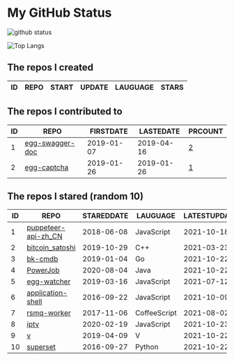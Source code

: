 # My GitHub Status

<img src="https://github-readme-stats-1.yihong0618.vercel.app/api?username=jc-lathander&show_icons=true&&&hide_title=true&count_private=true" alt="github status" />

![Top Langs](https://github-readme-stats-1.yihong0618.vercel.app/api/top-langs/?username=jc-lathander&layout=compact)

<!--START_SECTION:my_github-->
## The repos I created
| ID | REPO | START | UPDATE | LAUGUAGE | STARS |
|----|------|-------|--------|----------|-------|

## The repos I contributed to
| ID |                                REPO                                | FIRSTDATE  | LASTEDATE  |                                          PRCOUNT                                           |
|----|--------------------------------------------------------------------|------------|------------|--------------------------------------------------------------------------------------------|
|  1 | [egg-swagger-doc](https://github.com/Yanshijie-EL/egg-swagger-doc) | 2019-01-07 | 2019-04-16 | [2](https://github.com/Yanshijie-EL/egg-swagger-doc/pulls?q=is%3Apr+author%3Ajc-lathander) |
|  2 | [egg-captcha](https://github.com/Raoul1996/egg-captcha)            | 2019-01-26 | 2019-01-26 | [1](https://github.com/Raoul1996/egg-captcha/pulls?q=is%3Apr+author%3Ajc-lathander)        |

## The repos I stared (random 10)
| ID |                                    REPO                                    | STAREDDATE |   LAUGUAGE   | LATESTUPDATE |
|----|----------------------------------------------------------------------------|------------|--------------|--------------|
|  1 | [puppeteer-api-zh_CN](https://github.com/zhaoqize/puppeteer-api-zh_CN)     | 2018-06-08 | JavaScript   | 2021-10-18   |
|  2 | [bitcoin_satoshi](https://github.com/brain-zhang/bitcoin_satoshi)          | 2019-10-29 | C++          | 2021-03-23   |
|  3 | [bk-cmdb](https://github.com/Tencent/bk-cmdb)                              | 2019-01-04 | Go           | 2021-10-22   |
|  4 | [PowerJob](https://github.com/PowerJob/PowerJob)                           | 2020-08-04 | Java         | 2021-10-22   |
|  5 | [egg-watcher](https://github.com/eggjs/egg-watcher)                        | 2019-03-16 | JavaScript   | 2021-07-12   |
|  6 | [application-shell](https://github.com/GoogleChromeLabs/application-shell) | 2016-09-22 | JavaScript   | 2021-10-09   |
|  7 | [rsmq-worker](https://github.com/mpneuried/rsmq-worker)                    | 2017-11-06 | CoffeeScript | 2021-08-02   |
|  8 | [iptv](https://github.com/iptv-org/iptv)                                   | 2020-02-19 | JavaScript   | 2021-10-23   |
|  9 | [v](https://github.com/vlang/v)                                            | 2019-04-09 | V            | 2021-10-22   |
| 10 | [superset](https://github.com/apache/superset)                             | 2016-09-27 | Python       | 2021-10-22   |

<!--END_SECTION:my_github-->
